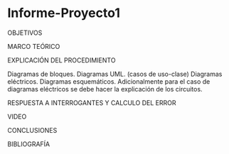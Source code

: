 # Informe-Proyecto1

OBJETIVOS


MARCO TEÓRICO


EXPLICACIÓN DEL PROCEDIMIENTO

Diagramas de bloques.
Diagramas UML. (casos de uso-clase)
Diagramas eléctricos.
Diagramas esquemáticos.
Adicionalmente para el caso de diagramas eléctricos se debe hacer la explicación de los circuitos.

RESPUESTA A INTERROGANTES Y CALCULO DEL ERROR

VIDEO


CONCLUSIONES


BIBLIOGRAFÍA

